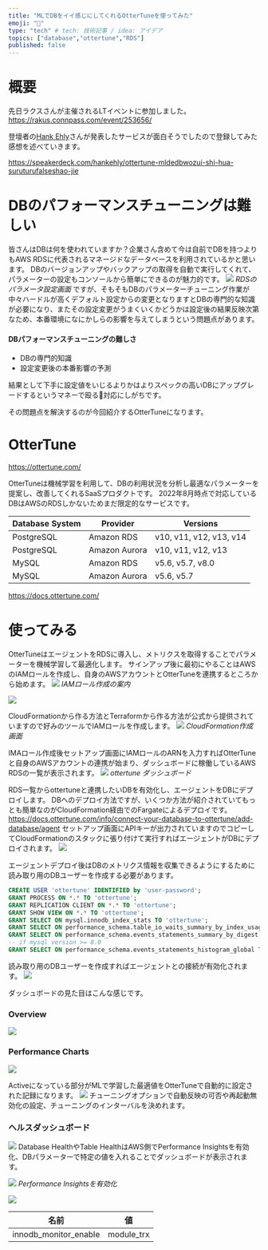 ```yaml
---
title: "MLでDBをイイ感じにしてくれるOtterTuneを使ってみた"
emoji: "🦦"
type: "tech" # tech: 技術記事 / idea: アイデア
topics: ["database","ottertune","RDS"]
published: false
---
```


# 概要
先日ラクスさんが主催されるLTイベントに参加しました。
https://rakus.connpass.com/event/253656/

登壇者の[Hank Ehly](https://connpass.com/user/hankehly/)さんが発表したサービスが面白そうでしたので登録してみた感想を述べていきます。

https://speakerdeck.com/hankehly/ottertune-mldedbwozui-shi-hua-suruturufalseshao-jie


# DBのパフォーマンスチューニングは難しい

皆さんはDBは何を使われていますか？企業さん含めて今は自前でDBを持つよりもAWS RDSに代表されるマネージドなデータベースを利用されているかと思います。
DBのバージョンアップやバックアップの取得を自動で実行してくれて、パラメーターの設定もコンソールから簡単にできるのが魅力的です。
![](/images/ottertune-db-ml/image1.png)
*RDSのパラメータ設定画面*
ですが、そもそもDBのパラメーターチューニング作業が中々ハードルが高くデフォルト設定からの変更となりますとDBの専門的な知識が必要になり、またその設定変更がうまくいくかどうかは設定後の結果反映次第なため、本番環境になにかしらの影響を与えてしまうという問題点があります。

#### DBパフォーマンスチューニングの難しさ

- DBの専門的知識
- 設定変更後の本番影響の予測

結果として下手に設定値をいじるよりかはよりスペックの高いDBにアップグレードするというマネーで殴る💸対応にしがちです。

その問題点を解決するのが今回紹介するOtterTuneになります。

# OtterTune

https://ottertune.com/

OtterTuneは機械学習を利用して、DBの利用状況を分析し最適なパラメーターを提案し、改善してくれるSaaSプロダクトです。
2022年8月時点で対応しているDBはAWSのRDSしかないためまだ限定的なサービスです。

| Database System | Provider | Versions |
| ----       | ---- | ----              | 
| PostgreSQL | Amazon RDS | v10, v11, v12, v13, v14 |
| PostgreSQL | Amazon Aurora | v10, v11, v12, v13 |
| MySQL      | Amazon RDS    | v5.6, v5.7, v8.0 |
| MySQL      | Amazon Aurora | v5.6, v5.7 |

https://docs.ottertune.com/

# 使ってみる
OtterTuneはエージェントをRDSに導入し、メトリクスを取得することでパラメーターを機械学習して最適化します。
サインアップ後に最初にやることはAWSのIAMロールを作成し、自身のAWSアカウントとOtterTuneを連携するところから始めます。
![](/images/ottertune-db-ml/image2.png)
*IAMロール作成の案内*

![](/images/ottertune-db-ml/image6.png)

CloudFormationから作る方法とTerraformから作る方法が公式から提供されていますので好みのツールでIAMロールを作成します。
![](/images/ottertune-db-ml/image3.png)
*CloudFormation作成画面*

IMAロール作成後セットアップ画面にIAMロールのARNを入力すればOtterTuneと自身のAWSアカウントの連携が始まり、ダッシュボードに稼働しているAWS RDSの一覧が表示されます。
![](/images/ottertune-db-ml/image4.png)
*ottertune ダッシュボード*

RDS一覧からottertuneと連携したいDBを有効化し、エージェントをDBにデプロイします。
DBへのデプロイ方法ですが、いくつか方法が紹介されていてもっとも簡単なのがCloudFormation経由でのFargateによるデプロイです。
https://docs.ottertune.com/info/connect-your-database-to-ottertune/add-database/agent
セットアップ画面にAPIキーが出力されていますのでコピーしてCloudFormationのスタックに張り付けて実行すればエージェントがDBにデプロイされます。
![](/images/ottertune-db-ml/image5.png)

エージェントデプロイ後はDBのメトリクス情報を収集できるようにするために読み取り用のDBユーザーを作成する必要があります。

```sql
CREATE USER 'ottertune' IDENTIFIED by 'user-password';
GRANT PROCESS ON *.* TO 'ottertune';
GRANT REPLICATION CLIENT ON *.* TO 'ottertune';
GRANT SHOW VIEW ON *.* TO 'ottertune';
GRANT SELECT ON mysql.innodb_index_stats TO 'ottertune';
GRANT SELECT ON performance_schema.table_io_waits_summary_by_index_usage TO 'ottertune';
GRANT SELECT ON performance_schema.events_statements_summary_by_digest TO 'ottertune';
-- if mysql version >= 8.0
GRANT SELECT ON performance_schema.events_statements_histogram_global TO 'ottertune';
```

読み取り用のDBユーザーを作成すればエージェントとの接続が有効化されます。
![](/images/ottertune-db-ml/image7.png)

ダッシュボードの見た目はこんな感じです。
### Overview
![](/images/ottertune-db-ml/image8.png)

### Performance Charts
![](/images/ottertune-db-ml/image9.png)

Activeになっている部分がMLで学習した最適値をOtterTuneで自動的に設定された記録になります。
![](/images/ottertune-db-ml/image10.png)
チューニングオプションで自動反映の可否や再起動無効化の設定、チューニングのインターバルを決めれます。

### ヘルスダッシュボード
![](/images/ottertune-db-ml/image11.png)
Database HealthやTable HealthはAWS側でPerformance Insightsを有効化、DBパラメーターで特定の値を入れることでダッシュボードが表示されます。

![](/images/ottertune-db-ml/image12.png)
*Performance Insightsを有効化*

![](/images/ottertune-db-ml/image13.png)

| 名前 | 値 |
| ----       | ---- |
|innodb_monitor_enable | module_trx |
